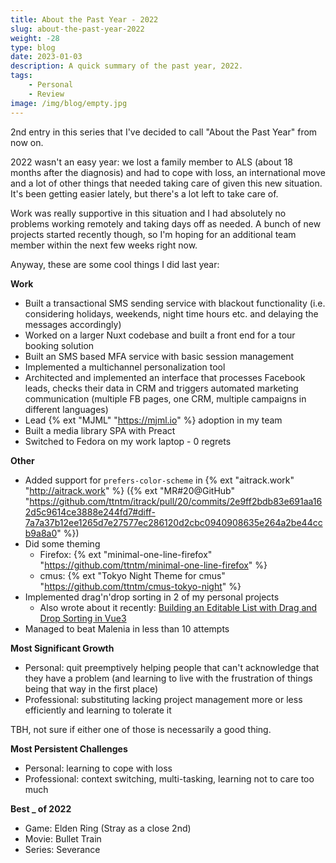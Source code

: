 ```yaml
---
title: About the Past Year - 2022
slug: about-the-past-year-2022
weight: -28
type: blog
date: 2023-01-03
description: A quick summary of the past year, 2022.
tags:
    - Personal
    - Review
image: /img/blog/empty.jpg
---
```


2nd entry in this series that I've decided to call "About the Past Year" from now on.

2022 wasn't an easy year: we lost a family member to ALS (about 18 months after the diagnosis) and had to cope with loss, an international move and a lot of other things that needed taking care of given this new situation. It's been getting easier lately, but there's a lot left to take care of.

Work was really supportive in this situation and I had absolutely no problems working remotely and taking days off as needed. A bunch of new projects started recently though, so I'm hoping for an additional team member within the next few weeks right now.

Anyway, these are some cool things I did last year:

**Work**

- Built a transactional SMS sending service with blackout functionality (i.e. considering holidays, weekends, night time hours etc. and delaying the messages accordingly)
- Worked on a larger Nuxt codebase and built a front end for a tour booking solution
- Built an SMS based MFA service with basic session management
- Implemented a multichannel personalization tool
- Architected and implemented an interface that processes Facebook leads, checks their data in CRM and triggers automated marketing communication (multiple FB pages, one CRM, multiple campaigns in different languages)
- Lead {% ext "MJML" "https://mjml.io" %} adoption in my team
- Built a media library SPA with Preact
- Switched to Fedora on my work laptop - 0 regrets

**Other**

- Added support for `prefers-color-scheme` in {% ext "aitrack.work" "http://aitrack.work" %} ({% ext "MR#20@GitHub" "https://github.com/ttntm/itrack/pull/20/commits/2e9ff2bdb83e691aa162d5c9614ce3888e244fd7#diff-7a7a37b12ee1265d7e27577ec286120d2cbc0940908635e264a2be44ccb9a8a0" %})
- Did some theming
  - Firefox: {% ext "minimal-one-line-firefox" "https://github.com/ttntm/minimal-one-line-firefox" %}
  - cmus: {% ext "Tokyo Night Theme for cmus" "https://github.com/ttntm/cmus-tokyo-night" %}
- Implemented drag'n'drop sorting in 2 of my personal projects
  - Also wrote about it recently: [Building an Editable List with Drag and Drop Sorting in Vue3](/blog/building-an-editable-list-with-drag-and-drop-sorting-in-vue3/)
- Managed to beat Malenia in less than 10 attempts

**Most Significant Growth**

- Personal: quit preemptively helping people that can't acknowledge that they have a problem (and learning to live with the frustration of things being that way in the first place)
- Professional: substituting lacking project management more or less efficiently and learning to tolerate it

TBH, not sure if either one of those is necessarily a good thing.

**Most Persistent Challenges**

- Personal: learning to cope with loss
- Professional: context switching, multi-tasking, learning not to care too much

**Best _ of 2022**

- Game: Elden Ring (Stray as a close 2nd)
- Movie: Bullet Train
- Series: Severance